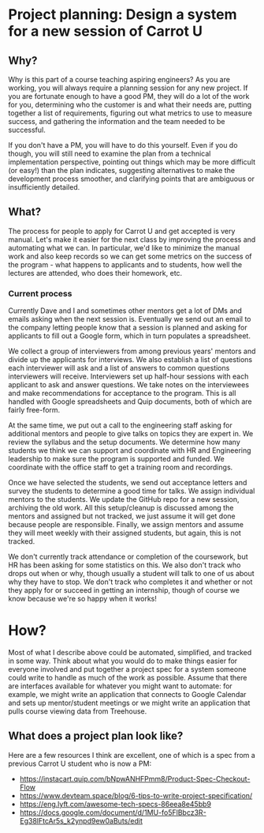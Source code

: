 # Project planning: Design a system for a new session of Carrot U 

## Why?

Why is this part of a course teaching aspiring engineers? As you are working, you will
always require a planning session for any new project. If you are fortunate enough to 
have a good PM, they will do a lot of the work for you, determining who the customer
is and what their needs are, putting together a list of requirements, figuring out what
metrics to use to measure success, and gathering the information and the team needed to
be successful.

If you don't have a PM, you will have to do this yourself. Even if you do though, you will
still need to examine the plan from a technical implementation perspective, pointing out
things which may be more difficult (or easy!) than the plan indicates, suggesting
alternatives to make the development process smoother, and clarifying points that are
ambiguous or insufficiently detailed.

## What?

The process for people to apply for Carrot U and get accepted is very manual. Let's
make it easier for the next class by improving the process and automating what we can.
In particular, we'd like to minimize the manual work and also keep records so we can
get some metrics on the success of the program - what happens to applicants and to
students, how well the lectures are attended, who does their homework, etc.

### Current process

Currently Dave and I and sometimes other mentors get a lot of DMs and emails asking when
the next session is.  Eventually we send out an email to the company letting people know
that a session is planned and asking for applicants to fill out a Google form, which in
turn populates a spreadsheet.
 
We collect a group of interviewers from among previous years' mentors and divide up the
applicants for interviews. We also establish a list of questions each interviewer will
ask and a list of answers to common questions interviewers will receive. Interviewers
set up half-hour sessions with each applicant to ask and answer questions. We take notes
on the interviewees and make recommendations for acceptance to the program. This is all
handled with Google spreadsheets and Quip documents, both of which are fairly free-form.

At the same time, we put out a call to the engineering staff asking for additional
mentors and people to give talks on topics they are expert in. We review the
syllabus and the setup documents. We determine how many students we think we can 
support and coordinate with HR and Engineering leadership to make sure the program
is supported and funded. We coordinate with the office staff to get a training room
and recordings.

Once we have selected the students, we send out acceptance letters and survey the students
to determine a good time for talks. We assign individual mentors to the students. We 
update the GitHub repo for a new session, archiving the old work. All this setup/cleanup
is discussed among the mentors and assigned but not tracked, we just assume it will get
done because people are responsible. Finally, we assign mentors and assume they will
meet weekly with their assigned students, but again, this is not tracked.

We don't currently track attendance or completion of the coursework, but HR has been
asking for some statistics on this. We also don't track who drops out when or why, though
usually a student will talk to one of us about why they have to stop. We don't track
who completes it and whether or not they apply for or succeed in getting an internship,
though of course we know because we're so happy when it works!

# How?

Most of what I describe above could be automated, simplified, and tracked in some way.
Think about what you would do to make things easier for everyone involved and put
together a project spec for a system someone could write to handle as much of the work as
possible. Assume that there are interfaces available for whatever you might want to
automate: for example, we might write an application that connects to Google Calendar
and sets up mentor/student meetings or we might write an application 
that pulls course viewing data from Treehouse.

## What does a project plan look like?

Here are a few resources I think are excellent, one of which is a spec from a previous
Carrot U student who is now a PM:

* https://instacart.quip.com/bNpwANHFPmm8/Product-Spec-Checkout-Flow
* https://www.devteam.space/blog/6-tips-to-write-project-specification/
* https://eng.lyft.com/awesome-tech-specs-86eea8e45bb9
* https://docs.google.com/document/d/1MU-fo5FlBbcz3R-Eg38lFtcAr5s_k2ynpd9ew0aButs/edit
